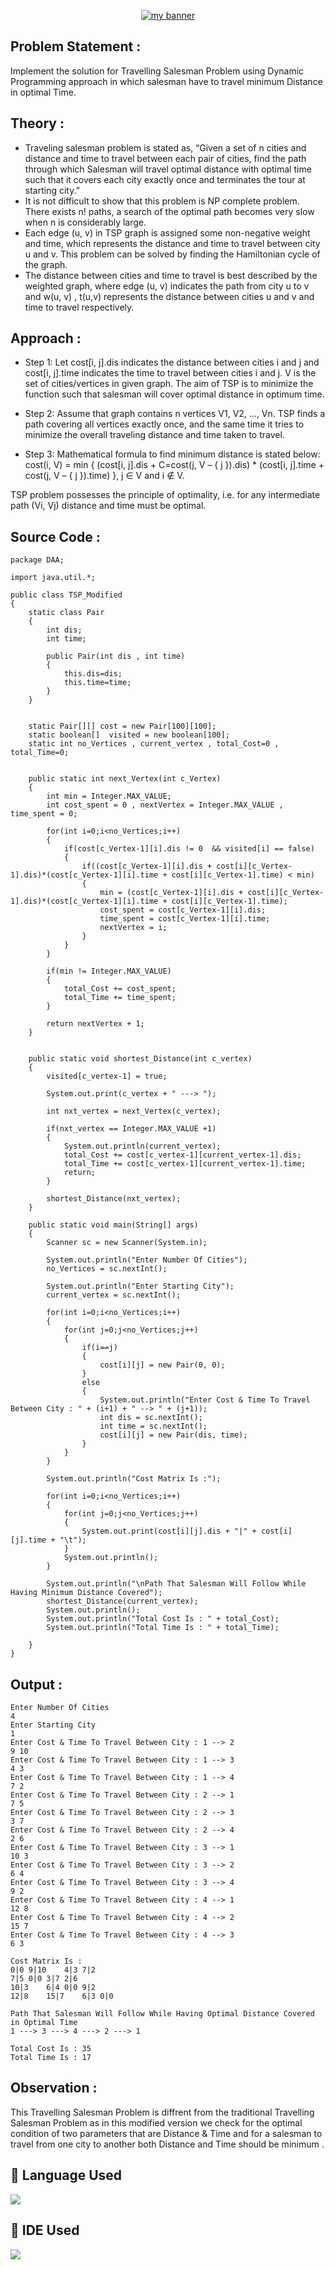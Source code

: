 <p align="center">
  <a href="https://gunjan-2002.github.io/DAA_ASSIGNMENT/"><img src="https://user-images.githubusercontent.com/103045206/194352037-cde3c1f3-4fe3-48c6-910b-685f0019f5c0.jpg" alt="my banner"></a>
</p>

## Problem Statement :
Implement the solution for Travelling Salesman Problem using Dynamic Programming approach in which salesman have to travel minimum Distance in optimal Time.

## Theory :
* Traveling salesman problem is stated as, “Given a set of n cities and distance and time to travel between each pair of cities, find the path through which Salesman will travel optimal distance with optimal time such that it covers each city exactly once and terminates the tour at starting city.”
* It is not difficult to show that this problem is NP complete problem. There exists n! paths, a search of the optimal path becomes very slow when n is considerably large.
* Each edge (u, v) in TSP graph is assigned some non-negative weight and time, which represents the distance and time to travel between city u and v. This problem can be solved by finding the Hamiltonian cycle of the graph.
* The distance between cities and time to travel is best described by the weighted graph, where edge (u, v) indicates the path from city u to v and w(u, v) , t(u,v) represents the distance between cities u and v and time to travel respectively.

## Approach : 
* Step 1:
Let cost[i, j].dis indicates the distance between cities i and j and cost[i, j].time indicates the time to travel between cities i and j. V is the set of cities/vertices in given graph. The aim of TSP is to minimize the function such that salesman will cover optimal distance in optimum time. 

* Step 2:
Assume that graph contains n vertices V1, V2, ..., Vn. TSP finds a path covering all vertices exactly once, and the same time it tries to minimize the overall traveling distance and time taken to travel.

* Step 3:
Mathematical formula to find minimum distance is stated below:
cost(i, V) = min { (cost[i, j].dis + C=cost(j, V – { j }).dis) * (cost[i, j].time + cost(j, V – { j }).time) }, j ∈ V and i ∉ V.

TSP problem possesses the principle of optimality, i.e. for any intermediate path (Vi, Vj) distance and time must be optimal.


## Source Code :
```
package DAA;

import java.util.*;

public class TSP_Modified 
{
	static class Pair
	{
		int dis;
		int time;
		
		public Pair(int dis , int time)
		{
			this.dis=dis;
			this.time=time;
		}
	}
	
	
	static Pair[][] cost = new Pair[100][100]; 
	static boolean[]  visited = new boolean[100];
	static int no_Vertices , current_vertex , total_Cost=0 , total_Time=0;
	
	
	public static int next_Vertex(int c_Vertex)
	{
		int min = Integer.MAX_VALUE;
		int cost_spent = 0 , nextVertex = Integer.MAX_VALUE , time_spent = 0;
		
		for(int i=0;i<no_Vertices;i++)
		{
			if(cost[c_Vertex-1][i].dis != 0  && visited[i] == false) 
			{
				if((cost[c_Vertex-1][i].dis + cost[i][c_Vertex-1].dis)*(cost[c_Vertex-1][i].time + cost[i][c_Vertex-1].time) < min)
				{
					min = (cost[c_Vertex-1][i].dis + cost[i][c_Vertex-1].dis)*(cost[c_Vertex-1][i].time + cost[i][c_Vertex-1].time);
					cost_spent = cost[c_Vertex-1][i].dis;
					time_spent = cost[c_Vertex-1][i].time;
					nextVertex = i;
				}
			}
		}
		
		if(min != Integer.MAX_VALUE)
		{
			total_Cost += cost_spent;
			total_Time += time_spent;
		}
		
		return nextVertex + 1;
	}
	
	
	public static void shortest_Distance(int c_vertex)
	{
		visited[c_vertex-1] = true;
		
		System.out.print(c_vertex + " ---> ");
		
		int nxt_vertex = next_Vertex(c_vertex);
		
		if(nxt_vertex == Integer.MAX_VALUE +1)
		{
			System.out.println(current_vertex);
			total_Cost += cost[c_vertex-1][current_vertex-1].dis;
			total_Time += cost[c_vertex-1][current_vertex-1].time;
			return;
		}
		
		shortest_Distance(nxt_vertex);
	}

	public static void main(String[] args) 
	{
		Scanner sc = new Scanner(System.in);
		
		System.out.println("Enter Number Of Cities");
		no_Vertices = sc.nextInt();
		
		System.out.println("Enter Starting City");
		current_vertex = sc.nextInt();
		
		for(int i=0;i<no_Vertices;i++)
		{
			for(int j=0;j<no_Vertices;j++)
			{
				if(i==j)
				{
					cost[i][j] = new Pair(0, 0);
				}
				else
				{
					System.out.println("Enter Cost & Time To Travel Between City : " + (i+1) + " --> " + (j+1));
					int dis = sc.nextInt();
					int time = sc.nextInt();
					cost[i][j] = new Pair(dis, time);
				}
			}
		}
		
		System.out.println("Cost Matrix Is :");
		
		for(int i=0;i<no_Vertices;i++)
		{
			for(int j=0;j<no_Vertices;j++)
			{
				System.out.print(cost[i][j].dis + "|" + cost[i][j].time + "\t");
			}
			System.out.println();
		}
		
		System.out.println("\nPath That Salesman Will Follow While Having Minimum Distance Covered");
		shortest_Distance(current_vertex);
		System.out.println();
		System.out.println("Total Cost Is : " + total_Cost);
		System.out.println("Total Time Is : " + total_Time);
		
	}
}

```

## Output :

```
Enter Number Of Cities
4
Enter Starting City
1
Enter Cost & Time To Travel Between City : 1 --> 2
9 10
Enter Cost & Time To Travel Between City : 1 --> 3
4 3
Enter Cost & Time To Travel Between City : 1 --> 4
7 2
Enter Cost & Time To Travel Between City : 2 --> 1
7 5
Enter Cost & Time To Travel Between City : 2 --> 3
3 7
Enter Cost & Time To Travel Between City : 2 --> 4
2 6
Enter Cost & Time To Travel Between City : 3 --> 1
10 3
Enter Cost & Time To Travel Between City : 3 --> 2
6 4
Enter Cost & Time To Travel Between City : 3 --> 4
9 2
Enter Cost & Time To Travel Between City : 4 --> 1
12 8
Enter Cost & Time To Travel Between City : 4 --> 2
15 7
Enter Cost & Time To Travel Between City : 4 --> 3
6 3

Cost Matrix Is :
0|0	9|10	4|3	7|2	
7|5	0|0	3|7	2|6	
10|3	6|4	0|0	9|2	
12|8	15|7	6|3	0|0	

Path That Salesman Will Follow While Having Optimal Distance Covered in Optimal Time
1 ---> 3 ---> 4 ---> 2 ---> 1

Total Cost Is : 35
Total Time Is : 17

```

## Observation :
This Travelling Salesman Problem is diffrent from the traditional Travelling Salesman Problem as in this modified version we check for the optimal condition of two parameters that are Distance & Time and for a salesman to travel from one city to another both Distance and Time should be minimum .

## 💼 Language Used
 
![](https://img.shields.io/badge/Code-Java-informational?style=flat&logo=react&color=61DAFB)

## 💼 IDE Used

![](https://img.shields.io/badge/IDE-Eclipse-informational?style=flat&logo=react&color=61DAFB)

